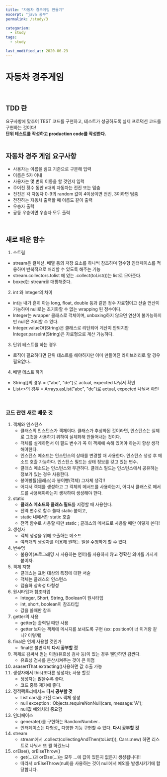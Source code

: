 ```yaml
---
title: "자동차 경주게임 만들기"
excerpt: "java 공부"
permalink: /study/3

categoriem:
  - study
tags:
  - study

last_modified_at: 2020-06-23
---
```


# 자동차 경주게임 

<br>

## TDD 란
요구사항에 맞추어 TEST 코드를 구현하고, 테스트가 성공하도록 실제 프로덕션 코드를구현하는 것이다!  
**단위 테스트를 작성하고 production code를 작성한다.**  
<br>

## 자동차 경주 게임 요구사항
- 사용자는 이름을 쉼표 기준으로 구분해 입력
- 이름은 5자 이내
- 사용자는 몇 번의 이동을 할 것인지 입력
- 주어진 횟수 동안 n대의 자동차는 전진 또는 멈춤
- 전진은 각 자동차 0-9의 random 값이 4이상이면 전진, 3이하면 멈춤
- 전진하는 자동차 출력할 때 이름도 같이 출력
- 우승자 출력
- 공동 우승이면 우승자 모두 출력
<br>

## 새로 배운 함수
1. 스트림
  - stream은 컬렉션, 배열 등의 저장 요소를 하나씩 참조하며 함수형 인터페이스를 적용하며 반복적으로 처리할 수 있도록 해주는 기능  
  - stream.collectors.tolist 에 있는 .collect(toList())는 list로 모아준다.  
  - boxed는 stream을 매핑해준다.  
2. int 와 Integer의 차이  
  - int는 내가 흔히 아는 long, float, double 등과 같은 정수 자료형이고 산술 연산이 가능하며 null로는 초기화할 수 없는 wrapping 된 정수이다.  
  - Integer는 wrapper 클래스로 객체이며, unboxing하지 않으면 연산이 불가능하지만 null은 처리할 수 있다.  
  - Integer.valueOf(String)은 클래스로 리턴되어 계산이 안되지만 Integer.parseInt(String)은 자료형으로 계산 가능하다.  
3. 단위 테스트를 하는 경우
  - 로직이 필요하다면 단위 테스트를 해야하지만 이미 만들어진 라이브러리로 할 경우 필요없다..  
4. 배열 테스트 하기
  - String[]의 경우 = {"abc", "de"}로 actual, expected 나눠서 확인  
  - List<>의 경우 = Arrays.asList("abc", "de")로 actual, expected 나눠서 확인  
<br>

### 코드 관련 새로 배운 것

1. 객체와 인스턴스  
    - 클래스의 인스턴스가 객체이다. 클래스가 추상화된 것이라면, 인스턴스는 실제로 그것을 사용하기 위하여 실체화해 만들어내는 것이다.  
    - 객체를 설계하면서 이 필드 변수가 꼭 이 객체에 속해 있어야 하는지 항상 생각해야한다.  
    - 인스턴스 메소드는 인스턴스의 상태를 변경할 때 사용한다. 인스턴스 생성 후 메소드 호출 가능하다. 인스턴스 필드는 상태 정보를 갖고 있는 변수.  
    - 클래스 메소드는 인스턴스와 무관하다. 클래스 필드는 인스턴스에서 공유하는 정보가 있는 경우 사용한다.  
    - 붕어빵틀(클래스)과 붕어빵(객체) 그자체 생각!!  
    - 어디서 객체를 생성하고 그 객체의 메서드를 사용하는지, 어디서 클래스로 메서드를 사용해야하는지 생각하여 생성해야 한다.  
2. static  
    - **클래스 메소드와 클래스 필드**를 지정할 때 사용한다.  
    - 전역 변수로 함수 쓸때 static 붙이고,  
    - static 내에서만 static 호출  
    - 전역 함수로 사용할 때만 static ; 클래스의 메서드로 사용할 때만 이렇게 쓴다!  
3. 생성자  
    - 객체 생성을 위해 호출하는 메소드  
    - 여러개의 생성자를 이용해 원하는 일을 수행하게 할 수 있다.  
4. 변수명  
    - 불용어(프로그래밍 시 사용하는 언어)를 사용하지 않고 정확한 의미를 가지게 붙이자.  
5. 객체 지향  
    - 클래스는 표현 대상의 특징에 대한 서술  
    - 객체는 클래스의 인스턴스  
    - 캡슐화 상속성 다형성  
6. 원시타입과 참조타입  
    - Integer, Short, String, Boolean이 원시타입  
    - int, short, boolean이 참조타입  
    - 값을 쓸때만 참조  
7. getter의 사용  
    - getter는 출력일 때만 사용  
    - getter 보다는 객체에 메시지를 보내도록 구현 (ex: position아 너 이거랑 같니? 이렇게)  
8. final은 언제 사용할 것인가  
    - final은 불변객체 **다시 공부할 것**  
9. 객체로 감싸서 얻는 이점(유효성 검사 등)이 있는 경우 웬만하면 감싼다.  
    - 유효성 검사를 분산시켜주는 것이 큰 이점  
10. asasertThat.extracting()사용하면 값 추출 가능  
11. 생성자에서 this(또다른 생성자); 사용 할것  
    - 생성자는 많을수록 좋다.  
    - 코드 중복 제거에 좋다.  
12. 정적팩토리메서드 **다시 공부할 것**  
    - List<Car> cars를 가진 Cars 객체 생성  
    - null exception : Objects.requireNonNull(cars, message:"A");  
    - null값 예외처리 중요함  
13. 인터페이스  
    - generate()를 구현하는 RandomNumber..  
    - 인터페이스는 다형성,, 다양한 기능 구현할 수 있다. **다시 공부할 것**  
14. stream  
    - stream에서 .collect(collectingAndThen(toList()), Cars::new) 하면 리스트로 나눠서 또 뭘 하겠느냐  
15. orElse(), orElseThrow()
    - get(...)과 orElse(...)는 모두 ...에 값이 있든지 없든지 생성됩니다!!
    - 따라서 orElseThrow(null)을 사용하는 것이 null에서 예외를 발생시키기에 합당합니다.
